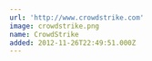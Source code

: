 ```yaml
---
url: 'http://www.crowdstrike.com'
image: crowdstrike.png
name: CrowdStrike
added: 2012-11-26T22:49:51.000Z
---
```

